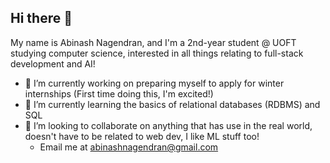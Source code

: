 ## Hi there 👋

My name is Abinash Nagendran, and I'm a 2nd-year student @ UOFT studying computer science, interested in all things relating to full-stack development and AI!

- 🔭 I’m currently working on preparing myself to apply for winter internships (First time doing this, I'm excited!) 
- 🌱 I’m currently learning the basics of relational databases (RDBMS) and SQL
- 👯 I’m looking to collaborate on anything that has use in the real world, doesn't have to be related to web dev, I like ML stuff too!
  - Email me at abinashnagendran@gmail.com 
<!--
**AbinashNagendran/AbinashNagendran** is a ✨ _special_ ✨ repository because its `README.md` (this file) appears on your GitHub profile.

Here are some ideas to get you started:

- 🔭 I’m currently working on ...
- 🌱 I’m currently learning ...
- 👯 I’m looking to collaborate on ...
- 🤔 I’m looking for help with ...
- 💬 Ask me about ...
- 📫 How to reach me: ...
- 😄 Pronouns: ...
- ⚡ Fun fact: ...
-->
